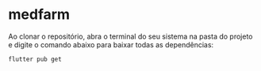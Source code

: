# medfarm

Ao clonar o repositório, abra o terminal do seu sistema na pasta do projeto e digite o comando abaixo para baixar todas as dependências: 
```
flutter pub get
```
